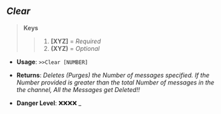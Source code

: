 ## ***Clear***

> **Keys**
>> 1. **[XYZ]** = *Required*
>> 2. **(XYZ)** = *Optional*

* **Usage**: ```>>Clear [NUMBER]```

* **Returns**: *Deletes (Purges) the Number of messages specified. If the Number provided is greater than the total Number of messages in the the channel, All the Messages get Deleted!!*

* **Danger Level**: ❌❌❌❌ _
